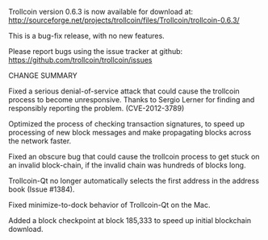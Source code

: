 Trollcoin version 0.6.3 is now available for download at:
  http://sourceforge.net/projects/trollcoin/files/Trollcoin/trollcoin-0.6.3/

This is a bug-fix release, with no new features.

Please report bugs using the issue tracker at github:
  https://github.com/trollcoin/trollcoin/issues

CHANGE SUMMARY

Fixed a serious denial-of-service attack that could cause the
trollcoin process to become unresponsive. Thanks to Sergio Lerner
for finding and responsibly reporting the problem. (CVE-2012-3789)

Optimized the process of checking transaction signatures, to
speed up processing of new block messages and make propagating
blocks across the network faster.

Fixed an obscure bug that could cause the trollcoin process to get
stuck on an invalid block-chain, if the invalid chain was
hundreds of blocks long.

Trollcoin-Qt no longer automatically selects the first address
in the address book (Issue #1384).

Fixed minimize-to-dock behavior of Trollcoin-Qt on the Mac.

Added a block checkpoint at block 185,333 to speed up initial
blockchain download.
